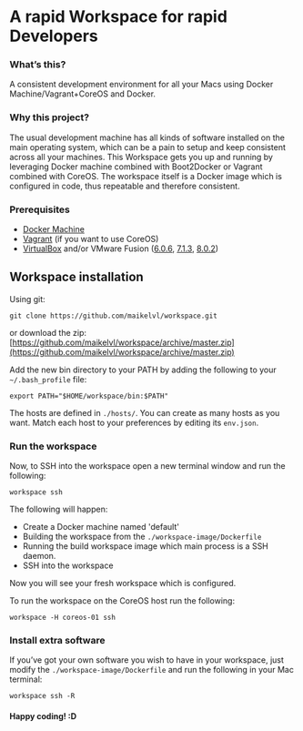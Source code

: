 # A rapid Workspace for rapid Developers

### What’s this?
A consistent development environment for all your Macs using Docker Machine/Vagrant+CoreOS and Docker.

### Why this project?
The usual development machine has all kinds of software installed on the main operating system, which can be a pain to setup and keep consistent across all your machines. This Workspace gets you up and running by leveraging Docker machine combined with Boot2Docker or Vagrant combined with CoreOS. The workspace itself is a Docker image which is configured in code, thus repeatable and therefore consistent.

### Prerequisites

- [Docker Machine](https://docs.docker.com/machine/install-machine/)
- [Vagrant](https://www.vagrantup.com/downloads.html) (if you want to use CoreOS)
- [VirtualBox](https://www.virtualbox.org/wiki/Downloads) and/or VMware Fusion ([6.0.6](https://download3.vmware.com/software/fusion/file/VMware-Fusion-6.0.6-2684343.dmg), [7.1.3](https://download3.vmware.com/software/fusion/file/VMware-Fusion-7.1.3-3204469.dmg), [8.0.2](https://download3.vmware.com/software/fusion/file/VMware-Fusion-8.0.2-3164312.dmg))

## Workspace installation

Using git:

    git clone https://github.com/maikelvl/workspace.git

or download the zip: [https://github.com/maikelvl/workspace/archive/master.zip](https://github.com/maikelvl/workspace/archive/master.zip)

Add the new bin directory to your PATH by adding the following to your `~/.bash_profile` file:

    export PATH="$HOME/workspace/bin:$PATH"

The hosts are defined in `./hosts/`. You can create as many hosts as you want.
Match each host to your preferences by editing its `env.json`.

### Run the workspace
Now, to SSH into the workspace open a new terminal window and run the following:

    workspace ssh

The following will happen:
- Create a Docker machine named 'default'
- Building the workspace from the `./workspace-image/Dockerfile`
- Running the build workspace image which main process is a SSH daemon.
- SSH into the workspace

Now you will see your fresh workspace which is configured.

To run the workspace on the CoreOS host run the following:

    workspace -H coreos-01 ssh


### Install extra software
If you’ve got your own software you wish to have in your workspace, just modify the `./workspace-image/Dockerfile` and run the following in your Mac terminal:

	workspace ssh -R

#### Happy coding! :D
